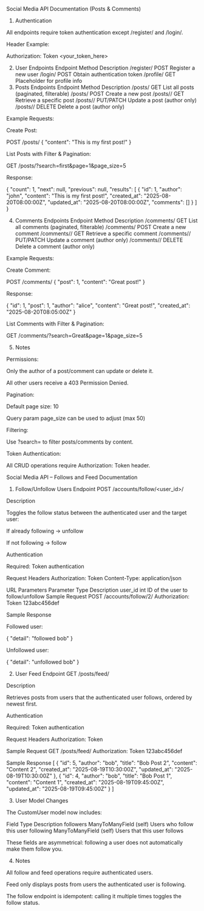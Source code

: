 Social Media API Documentation (Posts & Comments)
1. Authentication

All endpoints require token authentication except /register/ and /login/.

Header Example:

Authorization: Token <your_token_here>

2. User Endpoints
Endpoint	Method	Description
/register/	POST	Register a new user
/login/	POST	Obtain authentication token
/profile/	GET	Placeholder for profile info
3. Posts Endpoints
Endpoint	Method	Description
/posts/	GET	List all posts (paginated, filterable)
/posts/	POST	Create a new post
/posts/<id>/	GET	Retrieve a specific post
/posts/<id>/	PUT/PATCH	Update a post (author only)
/posts/<id>/	DELETE	Delete a post (author only)

Example Requests:

Create Post:

POST /posts/
{
    "content": "This is my first post!"
}


List Posts with Filter & Pagination:

GET /posts/?search=first&page=1&page_size=5


Response:

{
    "count": 1,
    "next": null,
    "previous": null,
    "results": [
        {
            "id": 1,
            "author": "john",
            "content": "This is my first post!",
            "created_at": "2025-08-20T08:00:00Z",
            "updated_at": "2025-08-20T08:00:00Z",
            "comments": []
        }
    ]
}

4. Comments Endpoints
Endpoint	Method	Description
/comments/	GET	List all comments (paginated, filterable)
/comments/	POST	Create a new comment
/comments/<id>/	GET	Retrieve a specific comment
/comments/<id>/	PUT/PATCH	Update a comment (author only)
/comments/<id>/	DELETE	Delete a comment (author only)

Example Requests:

Create Comment:

POST /comments/
{
    "post": 1,
    "content": "Great post!"
}


Response:

{
    "id": 1,
    "post": 1,
    "author": "alice",
    "content": "Great post!",
    "created_at": "2025-08-20T08:05:00Z"
}


List Comments with Filter & Pagination:

GET /comments/?search=Great&page=1&page_size=5

5. Notes

Permissions:

Only the author of a post/comment can update or delete it.

All other users receive a 403 Permission Denied.

Pagination:

Default page size: 10

Query param page_size can be used to adjust (max 50)

Filtering:

Use ?search=<keyword> to filter posts/comments by content.

Token Authentication:

All CRUD operations require Authorization: Token <token> header.

Social Media API – Follows and Feed Documentation
1. Follow/Unfollow Users
Endpoint
POST /accounts/follow/<user_id>/

Description

Toggles the follow status between the authenticated user and the target user:

If already following → unfollow

If not following → follow

Authentication

Required: Token authentication

Request Headers
Authorization: Token <user-token>
Content-Type: application/json

URL Parameters
Parameter	Type	Description
user_id	int	ID of the user to follow/unfollow
Sample Request
POST /accounts/follow/2/
Authorization: Token 123abc456def

Sample Response

Followed user:

{
  "detail": "followed bob"
}


Unfollowed user:

{
  "detail": "unfollowed bob"
}

2. User Feed
Endpoint
GET /posts/feed/

Description

Retrieves posts from users that the authenticated user follows, ordered by newest first.

Authentication

Required: Token authentication

Request Headers
Authorization: Token <user-token>

Sample Request
GET /posts/feed/
Authorization: Token 123abc456def

Sample Response
[
  {
    "id": 5,
    "author": "bob",
    "title": "Bob Post 2",
    "content": "Content 2",
    "created_at": "2025-08-19T10:30:00Z",
    "updated_at": "2025-08-19T10:30:00Z"
  },
  {
    "id": 4,
    "author": "bob",
    "title": "Bob Post 1",
    "content": "Content 1",
    "created_at": "2025-08-19T09:45:00Z",
    "updated_at": "2025-08-19T09:45:00Z"
  }
]

3. User Model Changes

The CustomUser model now includes:

Field	Type	Description
followers	ManyToManyField (self)	Users who follow this user
following	ManyToManyField (self)	Users that this user follows

These fields are asymmetrical: following a user does not automatically make them follow you.

4. Notes

All follow and feed operations require authenticated users.

Feed only displays posts from users the authenticated user is following.

The follow endpoint is idempotent: calling it multiple times toggles the follow status.